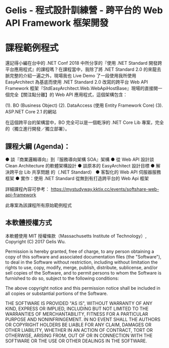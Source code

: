 # Gelis - 程式設計訓練營 - 跨平台的 Web API Framework 框架開發

# 課程範例程式

還記得小編在台中的 .NET Conf 2018 中所分享的『使用 .NET Standard 開發跨平台應用程式』的課程嗎？在課程當中，我除了將 .NET Standard 2.0 的來龍去脈完整的介紹一遍之外，現場我也 Live Demo 了一段使用我所使用 EasyArchitect 為基底而使用 .NET Standard 2.0 改寫的跨平台 Web API Framework 框架『StdEasyArchitect.Web.WebApiHostBase』現場的直接開一個完全【關注點分離】的 Web API 應用程式，這個架構包含：

(1). BO (Business Object)
(2). DataAccess (使用 Entity Framework Core)
(3). ASP.NET Core 2.1 的網站

在這個跨平台的架構當中，BO 完全可以是一個乾淨的 .NET Core Lib 專案，完全的（獨立進行開發／獨立部署）。

## 課程大綱 (Agenda)：
● 談『商業邏輯導向』到『服務導向架構 SOA』架構
● 從 Web API 設計談 Clean Architecture 的軟體架構設計
● 談原本的 EasyArchitect 設計目標
● 解決跨平台 Lib 共享問題 的（.NET Standard）
● 客製化的 Web API 伺服器服務框架
● 實作：使用 .NET Standard 從無到有打造跨平台的 Web Api 框架

詳細課程內容可參考：
https://mystudyway.kktix.cc/events/softshare-web-api-framework

此專案為該課程所有原始範例程式

## 本軟體授權方式
本軟體使用 MIT 授權條款（Massachusetts Institute of Technology）, Copyright (C) 2017 Gelis Wu.

Permission is hereby granted, free of charge, to any person obtaining a copy of this software and associated documentation files (the "Software"), to deal in the Software without restriction, including without limitation the rights to use, copy, modify, merge, publish, distribute, sublicense, and/or sell copies of the Software, and to permit persons to whom the Software is furnished to do so, subject to the following conditions:

The above copyright notice and this permission notice shall be included in all copies or substantial portions of the Software.

THE SOFTWARE IS PROVIDED "AS IS", WITHOUT WARRANTY OF ANY KIND, EXPRESS OR IMPLIED, INCLUDING BUT NOT LIMITED TO THE WARRANTIES OF MERCHANTABILITY, FITNESS FOR A PARTICULAR PURPOSE AND NONINFRINGEMENT. IN NO EVENT SHALL THE AUTHORS OR COPYRIGHT HOLDERS BE LIABLE FOR ANY CLAIM, DAMAGES OR OTHER LIABILITY, WHETHER IN AN ACTION OF CONTRACT, TORT OR OTHERWISE, ARISING FROM, OUT OF OR IN CONNECTION WITH THE SOFTWARE OR THE USE OR OTHER DEALINGS IN THE SOFTWARE.
